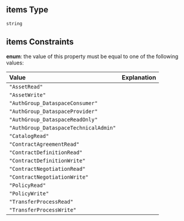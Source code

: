 ## items Type

`string`

## items Constraints

**enum**: the value of this property must be equal to one of the following values:

| Value                                 | Explanation |
| :------------------------------------ | :---------- |
| `"AssetRead"`                         |             |
| `"AssetWrite"`                        |             |
| `"AuthGroup_DataspaceConsumer"`       |             |
| `"AuthGroup_DataspaceProvider"`       |             |
| `"AuthGroup_DataspaceReadOnly"`       |             |
| `"AuthGroup_DataspaceTechnicalAdmin"` |             |
| `"CatalogRead"`                       |             |
| `"ContractAgreementRead"`             |             |
| `"ContractDefinitionRead"`            |             |
| `"ContractDefinitionWrite"`           |             |
| `"ContractNegotiationRead"`           |             |
| `"ContractNegotiationWrite"`          |             |
| `"PolicyRead"`                        |             |
| `"PolicyWrite"`                       |             |
| `"TransferProcessRead"`               |             |
| `"TransferProcessWrite"`              |             |
